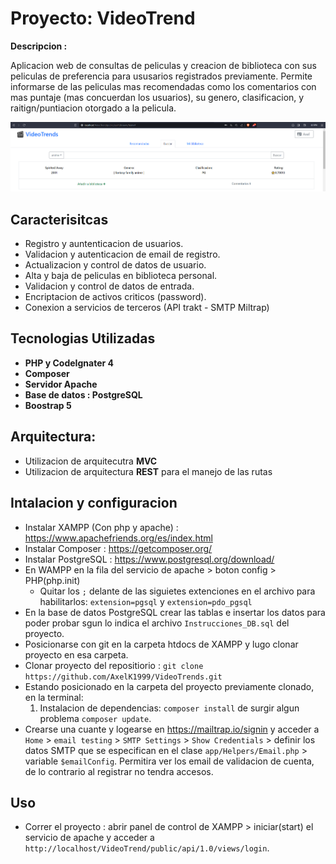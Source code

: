 # Proyecto: VideoTrend

**Descripcion :**

Aplicacion web de consultas de peliculas y creacion de biblioteca con sus peliculas de preferencia para ususarios registrados previamente. Permite informarse de las peliculas mas recomendadas como los comentarios con mas puntaje (mas concuerdan los usuarios), su genero, clasificacion, y raitign/puntiacion otorgado a la pelicula.

![Alt text](image-2.png)

## Caracterisitcas 

- Registro y auntenticacion de usuarios.
- Validacion y autenticacion de email de registro.
- Actualizacion y control de datos de usuario.
- Alta y baja de peliculas en biblioteca personal.
- Validacion y control de datos de entrada.
- Encriptacion de activos criticos (password).
- Conexion a servicios de terceros (API trakt - SMTP Miltrap)

## Tecnologias Utilizadas
- **PHP y CodeIgnater 4**
- **Composer**
- **Servidor Apache**
- **Base de datos : PostgreSQL** 
- **Boostrap 5**

## Arquitectura: 
- Utilizacion de arquitecutra **MVC**
- Utilizacion de arquitectura **REST** para el manejo de las rutas
 
## Intalacion y configuracion
- Instalar XAMPP (Con php y apache) : https://www.apachefriends.org/es/index.html
- Instalar Composer : https://getcomposer.org/
- Instalar PostgreSQL : https://www.postgresql.org/download/
- En WAMPP en la fila del servicio de apache > boton config > PHP(php.init)
    - Quitar los `;` delante de las siguietes extenciones en el archivo para  habilitarlos: `extension=pgsql` y `extension=pdo_pgsql`
- En la base de datos PostgreSQL crear las tablas e insertar los datos para poder probar sgun lo indica el archivo `Instrucciones_DB.sql` del proyecto.
- Posicionarse con git en la carpeta htdocs de XAMPP y lugo clonar proyecto en esa carpeta.
- Clonar proyecto del repositiorio : `git clone https://github.com/AxelK1999/VideoTrends.git`
- Estando posicionado en la carpeta del proyecto previamente clonado, en la terminal:
    1. Instalacion de dependencias: `composer install` de surgir algun problema `composer update`. 
- Crearse una cuante y logearse en https://mailtrap.io/signin y acceder a `Home` > `email testing` > `SMTP Settings` > `Show Credentials` > definir los datos SMTP que se especifican en el clase `app/Helpers/Email.php` > variable `$emailConfig`. Permitira ver los email de validacion de cuenta, de lo contrario al registrar no tendra accesos.

## Uso
- Correr el proyecto : abrir panel de control de XAMPP > iniciar(start) el servicio de apache y acceder a `http://localhost/VideoTrend/public/api/1.0/views/login`.


